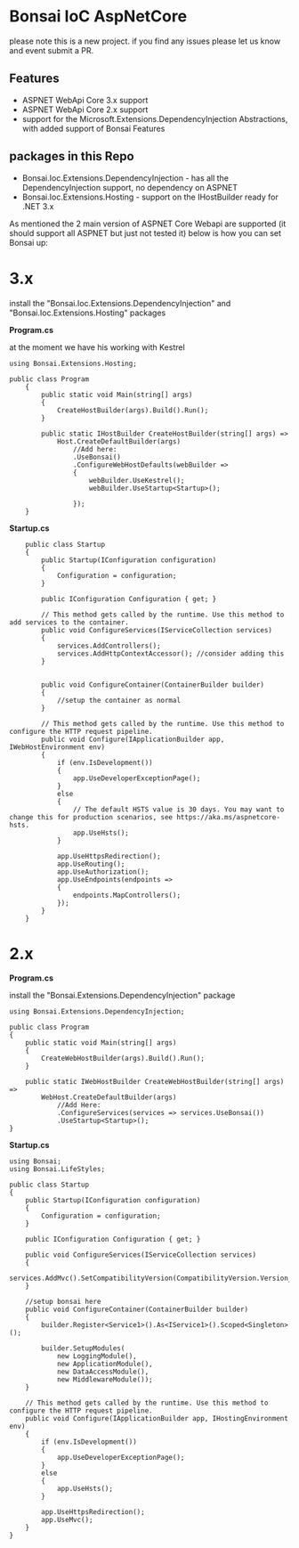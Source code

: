 # Bonsai IoC AspNetCore

please note this is a new project. if you find any issues please let us know and event submit a PR.

## Features

* ASPNET WebApi Core 3.x support 
* ASPNET WebApi Core 2.x support
* support for the Microsoft.Extensions.DependencyInjection Abstractions, with added support of Bonsai Features

## packages in this Repo

* Bonsai.Ioc.Extensions.DependencyInjection - has all the DependencyInjection support, no dependency on ASPNET
* Bonsai.Ioc.Extensions.Hosting - support on the IHostBuilder ready for .NET 3.x

As mentioned the 2 main version of ASPNET Core Webapi are supported (it should support all ASPNET but just not tested it) below is how you can set Bonsai up:

# 3.x

install the "Bonsai.Ioc.Extensions.DependencyInjection" and "Bonsai.Ioc.Extensions.Hosting" packages

**Program.cs**

at the moment we have his working with Kestrel 

```
using Bonsai.Extensions.Hosting;

public class Program
    {
        public static void Main(string[] args)
        {
            CreateHostBuilder(args).Build().Run();
        }

        public static IHostBuilder CreateHostBuilder(string[] args) =>
            Host.CreateDefaultBuilder(args)
                //Add here:
                .UseBonsai()
                .ConfigureWebHostDefaults(webBuilder =>
                {
                    webBuilder.UseKestrel();
                    webBuilder.UseStartup<Startup>();

                });
    }
```

**Startup.cs**

```
    public class Startup
    {
        public Startup(IConfiguration configuration)
        {
            Configuration = configuration;
        }

        public IConfiguration Configuration { get; }

        // This method gets called by the runtime. Use this method to add services to the container.
        public void ConfigureServices(IServiceCollection services)
        {
            services.AddControllers();
            services.AddHttpContextAccessor(); //consider adding this
        }


        public void ConfigureContainer(ContainerBuilder builder)
        {
            //setup the container as normal
        }

        // This method gets called by the runtime. Use this method to configure the HTTP request pipeline.
        public void Configure(IApplicationBuilder app, IWebHostEnvironment env)
        {
            if (env.IsDevelopment())
            {
                app.UseDeveloperExceptionPage();
            }
            else
            {
                // The default HSTS value is 30 days. You may want to change this for production scenarios, see https://aka.ms/aspnetcore-hsts.
                app.UseHsts();
            }

            app.UseHttpsRedirection();
            app.UseRouting();
            app.UseAuthorization();
            app.UseEndpoints(endpoints =>
            {
                endpoints.MapControllers();
            });
        }
    }
```



# 2.x

**Program.cs**

install the "Bonsai.Extensions.DependencyInjection" package

```
using Bonsai.Extensions.DependencyInjection;

public class Program
{
    public static void Main(string[] args)
    {
        CreateWebHostBuilder(args).Build().Run();
    }

    public static IWebHostBuilder CreateWebHostBuilder(string[] args) =>
        WebHost.CreateDefaultBuilder(args)
            //Add Here:
            .ConfigureServices(services => services.UseBonsai())
            .UseStartup<Startup>();
}
```

**Startup.cs**

```
using Bonsai;
using Bonsai.LifeStyles;

public class Startup
{
    public Startup(IConfiguration configuration)
    {
        Configuration = configuration;
    }

    public IConfiguration Configuration { get; }

    public void ConfigureServices(IServiceCollection services)
    {
        services.AddMvc().SetCompatibilityVersion(CompatibilityVersion.Version_2_1);
    }
    
    //setup bonsai here
    public void ConfigureContainer(ContainerBuilder builder)
    {
        builder.Register<Service1>().As<IService1>().Scoped<Singleton>();

        builder.SetupModules(
            new LoggingModule(),
            new ApplicationModule(), 
            new DataAccessModule(),
            new MiddlewareModule());
    }

    // This method gets called by the runtime. Use this method to configure the HTTP request pipeline.
    public void Configure(IApplicationBuilder app, IHostingEnvironment env)
    {
        if (env.IsDevelopment())
        {
            app.UseDeveloperExceptionPage();
        }
        else
        {
            app.UseHsts();
        }

        app.UseHttpsRedirection();
        app.UseMvc();
    }
}
```